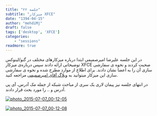 ```yaml
---
title: "جلسه ۲۲"
subtitle: "میزکار XFCE"
date: "1394-04-15"
author: "mehdiMj"
draft: false
tags: ['desktop', 'XFCE']
categories:
    - "sessions"
readmore: true
---
```

در این جلسه علیرضا امیرصمیمی ابتدا درباره میزکارهای مختلف در گنو/لینوکس توضیحاتی ارائه دادند سپس درباره‌ی میزکار XFCE صحبت کردند و نحوه ی سفارشی سازی آن را به اعضا نشان دادند. برای اطلاع از موارد مطرح شده و نحوه ی سفارشی سازی این میزکار میتوانید به [وبلاگ آقای امیرصمیمی](https://amirsamimi.mihanblog.com) مراجعه کنید.

در انتهای جلسه نیز پیمان لاری یک سری از مباحث شبکه از جمله مک آدرس، آی پی آدرس و .. را مورد بحث قرار دادند.

[![photo_2015-07-07_00-12-05](/img/7fea31a4-fdbb-11e6-86dd-a088b4d860141488289242.8145332.jpg)](/img/7fea31a4-fdbb-11e6-86dd-a088b4d860141488289242.8145332.jpg)

[![photo_2015-07-07_00-12-08](/img/7fea3370-fdbb-11e6-86dd-a088b4d860141488289242.8145635.jpg)](/img/7fea3370-fdbb-11e6-86dd-a088b4d860141488289242.8145635.jpg)
